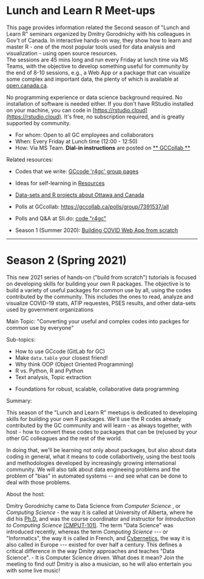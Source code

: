 # Lunch and Learn R Meet-ups

<!-- 
[ Home](index.md) --  [ Resources](resources.md)  --  [ Season 1](learn2020.md) 
-->

This page provides information related the Second season of "Lunch and Learn R" seminars organized by Dmitry Gorodnichy with his colleagues in Gov't of Canada. 
In interactive hands-on way, they show how to learn and master R - one of the most popular tools used for data analysis and visualization -
using open source resources.    
The sessions are 45 mins long and run every Friday at lunch time via MS Teams, with the objective to develop something useful for community by the end of 8-10 sessions,
e.g., a Web App or a package that can  visualize some complex and important data, the plenty of which is available at 
[open.canada.ca](https://open.canada.ca/en/open-data).   
<!-- build from scratch AI and Data Science tools  R. 
<!-- Data Science Apps, such as [iTrack Covid](https://itrack.shinyapps.io/covid), using  R. 
These 40-min sessions are done via MS Teams each Friday, are open to public and are recorded. 
If you missed a session, you can catch up by watch it on 
-->
No programming experience or data science background required. No installation of software is needed either. 
If you don't have RStudio installed on your machine, you can code in [https://rstudio.cloud](https://rstudio.cloud). It's  free, no subscription required, and is greatly supported by community.

- For whom: Open to all GC employees and collaborators    
- When: Every Friday at Lunch time (12:00 - 12:50)   
- How: Via MS Team.  **Dial-in instructions** are posted on [** GCCollab **](https://gccollab.ca/groups/about/7855030) 

Related resources:
- Codes that we write: [GCcode 'r4gc' group pages](https://gccode.ssc-spc.gc.ca/r4gc)
- Ideas for self-learning in [Resources](resources.md)
- [Data-sets and R projects about Ottawa and Canada](https://github.com/IVI-M/R-Ottawa/blob/master/r-on-github-for-Canada.md)

- Polls at GCcollab: https://gccollab.ca/polls/group/7391537/all
- Polls and Q&A at Sli.do: [code "r4gc"](https://app.sli.do/event/vjykylap)
- Season 1 (Summer 2020): [Building COVID Web App from scratch](learn2020.md)

---


<!-- 
- Other great packages: `tidyverse`  - `dplyr` and `dtplyr`, `stingr`,  `tidymodels` 
- Debugging  .R and .Rmd:   https://adv-r.hadley.nz/debugging.html
- https://github.com/ropenscilabs/testrmd  
- Options for hosting (deploying)  generated reports and Apps (hmtl, Rmd) -  with and without interaction
  - github.io (e.g.: https://ramikrispin.github.io/coronavirus_dashboard/#about)
  - rpubs.com, https://bookdown.org/, shinyapps.io 
-->



# Season 2 (Spring 2021)


 This new 2021 series of hands-on ("build from scratch") tutorials is focused on developing skills for building your own R packages. 
 The objective is to build a variety of useful packages for common use by all, using the codes contributed by the community. 
 This includes  the ones to read, analyze and visualize COVID-19 stats, ATIP requestes, PSES  results, and other data-sets used by government organizations

Main Topic: "Converting your useful and complex codes into packges for common use by everyone"

Sub-topics:  
- How to use GCcode (GitLab for GC)
- Make `data.table` your closest friend!
- Why think OOP (Object Oriented Programming)
- R vs. Python, R and Python
- Text analysis, Topic extraction 
<!-- - Uncovering hidden insights from PSES, ATIP and other datasets using Data Science    -->   
- Foundations for robust, scalable, collaborative data programming


Summary:   

This season of the "Lunch and Learn R" meetups is dedicated to developing skills for building your own  R packages. We'll use the R codes already contributed by the GC community and will learn  - as always together, with host - how to convert these codes to packages that can be (re)used by your other GC colleagues and the rest of the world.
<!-- Some of these codes have been already incorporated into tools used by other (eg. 
to con the results of the [Public Service Employee Survey (PSES)](https://www.canada.ca/en/treasury-board-secretariat/services/innovation/public-service-employee-survey.html).
 similar to how this is done [here](https://itrack.shinyapps.io/PSES/). -->
In doing that, 
we'll  be learning not only about packages, but also about data coding in general, what it means to code collabortively, using the best tools and methodologies developed
by increasingly growing international community.
We will also talk about data engineeing problems and the problem of "bias" in automated systems -- and see what can be done to deal with those problems.


About the host:    

<!-- In contrast to majority of his colleagues in Government of Canada, who came to Date Science from Mathematics, Statistics, Natural or Social Sciences, -->
Dmitry Gorodnichy came to Data Science from *Computer Science* , or *Computing Science* - the way it is called at University of Alberta, where he  did his [Ph.D.](https://www.bac-lac.gc.ca/eng/services/theses/Pages/item.aspx?idNumber=52241254) and was the course coordinator and instructor for *Introduction to Computing Science* [(CMPUT-101)](https://www.ualberta.ca/computing-science/undergraduate-studies/course-directory/courses/introduction-to-computing.html).
The term "Data Science" was introduced recently, whereas the term *Computing Science*  --- or "Informatics", the way it is called in French, and [Cybernetics](http://incyb.kiev.ua/?lang=en), the way it is also called in Europe --- existed for over half a century.
This defines a critical difference in the way Dmitry approaches and teaches "Data Science". -  It is Computer Science driven. What does it mean? Join the meeting to find out! Dmitry is also a musician, so he will also entertain you with some live music!
